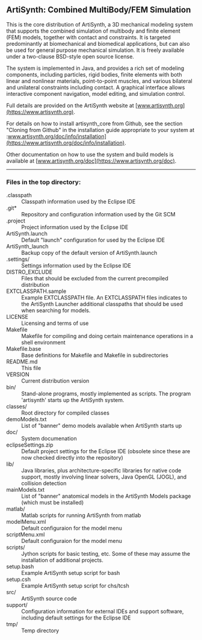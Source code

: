 ArtiSynth: Combined MultiBody/FEM Simulation
--------------------------------------------

This is the core distribution of ArtiSynth, a 3D mechanical modeling
system that supports the combined simulation of multibody and finite
element (FEM) models, together with contact and constraints.  It is
targeted predominantly at biomechanical and biomedical applications,
but can also be used for general purpose mechanical simulation. It is
freely available under a two-clause BSD-style open source license.

The system is implemented in Java, and provides a rich set of modeling
components, including particles, rigid bodies, finite elements with
both linear and nonlinear materials, point-to-point muscles, and
various bilateral and unilateral constraints including contact. A
graphical interface allows interactive component navigation, model
editing, and simulation control.

Full details are provided on the ArtiSynth website at
[www.artisynth.org](https://www.artisynth.org).

For details on how to install artisynth_core from Github, see the
section "Cloning from Github" in the installation guide appropriate to
your system at
:www.artisynth.org/doc/info/installation](https://www.artisynth.org/doc/info/installation).

Other documentation on how to use the system and build models is
available at [www.artisynth.org/doc](https://www.artisynth.org/doc).

--------------------------------------------------------------------

### Files in the top directory:

<dl>

<dt>.classpath</dt>
<dd>Classpath information used by the Eclipse IDE</dd>

<dt>.git*</dt>
<dd>Repository and configuration information used by the Git SCM</dd>

<dt>.project</dt>
<dd>Project information used by the Eclipse IDE</dd>

<dt>ArtiSynth.launch</dt>
<dd>Default "launch" configuration for used by the Eclipse IDE</dd>

<dt>ArtiSynth_launch</dt>
<dd>Backup copy of the default version of ArtiSynth.launch</dd>

<dt>.settings/</dt>
<dd>Settings information used by the Eclipse IDE</dd>

<dt>DISTRO_EXCLUDE</dt>
<dd>Files that should be excluded from the current precompiled distribution</dd>

<dt>EXTCLASSPATH.sample</dt>
<dd>Example EXTCLASSPATH file. An EXTCLASSPATH files indicates to the
ArtiSynth Launcher additional classpaths that should be used when
searching for models.</dd>

<dt>LICENSE</dt>
<dd>Licensing and terms of use</dd>

<dt>Makefile</dt>
<dd>Makefile for compiling and doing certain maintenance operations in
a shell environment</dd>

<dt>Makefile.base</dt>
<dd>Base definitions for Makefile and Makefile in subdirectories</dd>

<dt>README.md</dt>
<dd>This file</dd>

<dt>VERSION</dt>
<dd>Current distribution version</dd>

<dt>bin/</dt>
<dd>Stand-alone programs, mostly implemented as scripts.
The program 'artisynth' starts up the ArtiSynth system.</dd>

<dt>classes/</dt>
<dd>Root directory for compiled classes</dd>

<dt>demoModels.txt</dt>
<dd>List of "banner" demo models available when ArtiSynth starts up</dd>

<dt>doc/</dt>
<dd>System documenation</dd>

<dt>eclipseSettings.zip</dt>
<dd>Default project settings for the Eclipse IDE (obsolete since these
are now checked directly into the repository)</dd>

<dt>lib/</dt>
<dd>Java libraries, plus architecture-specific libraries for native
code support, mostly involving linear solvers, Java OpenGL (JOGL), and
collision detection</dd>

<dt>mainModels.txt</dt>
<dd>List of "banner" anatomical models in the ArtiSynth Models package
(which must be installed)</dd>

<dt>matlab/</dt>
<dd>Matlab scripts for running ArtiSynth from matlab</dd>

<dt>modelMenu.xml</dt>
<dd>Default configuraion for the model menu</dd>
    
<dt>scriptMenu.xml</dt>
<dd>Default configuraion for the model menu</dd>
    
<dt>scripts/</dt>
<dd>Jython scripts for basic testing, etc. Some of these may assume
the installation of additional projects.</dd>

<dt>setup.bash</dt>
<dd>Example ArtiSynth setup script for bash</dd>

<dt>setup.csh</dt>
<dd>Example ArtiSynth setup script for chs/tcsh</dd>

<dt>src/</dt>
<dd>ArtiSynth source code</dd>

<dt>support/</dt>
<dd>Configuration information for external IDEs and support software,
including default settings for the Eclipse IDE</dd>

<dt>tmp/</dt>
<dd>Temp directory</dd>

</dl>
